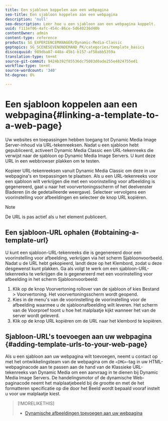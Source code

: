 ```yaml
---
title: Een sjabloon koppelen aan een webpagina
seo-title: Een sjabloon koppelen aan een webpagina
description: 'null'
seo-description: Leer hoe u een sjabloon aan een webpagina koppelt.
uuid: f111ef06-4afc-454c-86ce-5d640236d40b
contentOwner: admin
content-type: reference
products: SG_EXPERIENCEMANAGER/Dynamic-Media-Classic
geptopics: SG_SCENESEVENONDEMAND_PK/categories/template_basics
discoiquuid: 989dba07-448a-45b1-b157-af50abb5359a
translation-type: tm+mt
source-git-commit: 9424b392f85536dc75083d0ade255e4824755ed1
workflow-type: tm+mt
source-wordcount: '340'
ht-degree: 0%

---
```



# Een sjabloon koppelen aan een webpagina{#linking-a-template-to-a-web-page}

Uw websites en toepassingen hebben toegang tot Dynamic Media Image Server-inhoud via URL-tekenreeksen. Nadat u een sjabloon hebt gepubliceerd, activeert Dynamic Media Classic een URL-tekenreeks die verwijst naar de sjabloon op Dynamic Media Image Servers. U kunt deze URL in een webbrowser plakken om te testen.

Kopieer URL-tekenreeksen vanuit Dynamic Media Classic om deze in uw webpagina&#39;s en toepassingen te plaatsen. Als u een URL-tekenreeks voor een sjabloon wilt verkrijgen die met een voorinstelling voor afbeelding is gegenereerd, gaat u naar het voorvertoningsscherm of het deelvenster Bladeren (in de gedetailleerde weergave). Selecteer vervolgens een voorinstelling voor afbeeldingen en selecteer de knop URL kopiëren.

>[!NOTE]
>
>De URL is pas actief als u het element publiceert.

## Een sjabloon-URL ophalen {#obtaining-a-template-url}

U kunt een sjabloon-URL-tekenreeks die is gegenereerd door een voorinstelling voor afbeelding, verkrijgen via het scherm Sjabloonvoorbeeld. Nadat u de URL hebt gekopieerd, landt deze op het Klembord, zodat u deze desgewenst kunt plakken. Ga als volgt te werk om een sjabloon-URL-tekenreeks te verkrijgen die is gegenereerd met een voorinstelling voor afbeelding in het scherm Sjabloonvoorbeeld:

1. Klik op de knop Voorvertoning rollover van de sjabloon of kies Bestand > Voorvertoning. Het voorvertoningsscherm wordt geopend.
1. Kies in de menu&#39;s van de voorinstelling de voorinstelling voor de afbeelding waarmee u de sjabloonafbeelding wilt leveren. Het scherm van de Voorproef toont u hoe het malplaatje kijkt wanneer het van de server wordt geleverd.
1. Klik op de knop URL kopiëren om de URL naar het klembord te kopiëren.

## Sjabloon-URL&#39;s toevoegen aan uw webpagina {#adding-template-urls-to-your-web-page}

Als u een sjabloon aan uw webpagina wilt toevoegen, neemt u contact op met het ontwikkelingsteam van de webpagina om de `<IMG>`-tag in uw HTML-webpaginacode aan te passen aan de hand van de Klassieke URL-tekenreeks van Dynamic Media om een aanvraag in te dienen bij Dynamic Media Image Servers. De handelingsmotor of de dynamische Web-paginacode neemt het malplaatjebeeld bij de grootte en met de het formatteren specificatie op die door het Beeld wordt bepaald vooraf instelt u voor uw malplaatje kiest.

>[!MORELIKETHIS]
>
>* [Dynamische afbeeldingen toevoegen aan uw webpagina](linking-urls-web-application.md#adding_dynamic_images_to_your_web_page)


